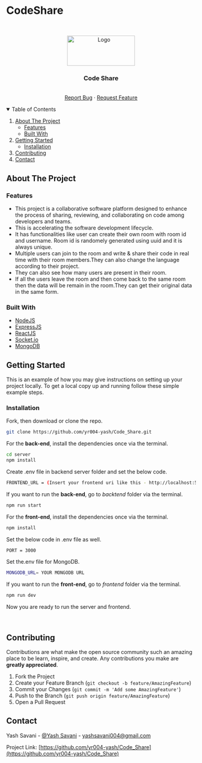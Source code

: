# CodeShare

<!-- PROJECT LOGO -->
<br />
<p align="center">
  <a href="https://github.com/othneildrew/Best-README-Template">
    <img src="https://codeshare.co.uk/img/codeshare.png" alt="Logo" width="180" height="80">
  </a>

  <h3 align="center">Code Share</h3>

  <p align="center">
    <br />
    <a href="https://github.com/yr004-yash/Code_Share/issues">Report Bug</a>
    ·
    <a href="https://github.com/yr004-yash/Code_Share/issues">Request Feature</a>
  </p>
</p>



<!-- TABLE OF CONTENTS -->
<details open="open">
  <summary>Table of Contents</summary>
  <ol>
    <li>
      <a href="#about-the-project">About The Project</a>
      <ul>
        <li><a href="#features">Features</a></li>
        <li><a href="#built-with">Built With</a></li>
      </ul>
    </li>
    <li>
      <a href="#getting-started">Getting Started</a>
      <ul>
        <li><a href="#installation">Installation</a></li>
      </ul>
    </li>
    <li><a href="#contributing">Contributing</a></li>
    <li><a href="#contact">Contact</a></li>
  </ol>
</details>



<!-- ABOUT THE PROJECT -->
## About The Project

### Features

- This project is a collaborative software platform designed to enhance the process of sharing, reviewing, and collaborating on code among developers and teams.  <br />
- This is accelerating the software development lifecycle.<br/>
- It has functionalities like user can create their own room with room id and username. Room id is randomely generated using uuid and it is always unique.<br/>
- Multiple users can join to the room and write & share their code in real time with their room members.They can also change the language according to their project.<br/>
- They can also see how many users are present in their room.<br />
- If all the users leave the room and then come back to the same room then the data will be remain in the room.They can get their original data in the same form.<br/> 

### Built With

* [NodeJS](https://nodejs.org/en/)
* [ExpressJS](https://expressjs.com/)
* [ReactJS](https://reactjs.org/)
* [Socket.io](https://socket.io/)
* [MongoDB](https://www.mongodb.com/)

<!-- GETTING STARTED -->
## Getting Started

This is an example of how you may give instructions on setting up your project locally.
To get a local copy up and running follow these simple example steps.

### Installation


Fork, then download or clone the repo.
```bash
git clone https://github.com/yr004-yash/Code_Share.git
```

For the **back-end**, install the dependencies once via the terminal.
```bash
cd server
npm install
```

Create .env file in backend server folder and set the below code.
```bash
FRONTEND_URL = (Insert your frontend uri like this - http://localhost:5173/ for this project)
```

If you want to run the **back-end**, go to *backtend* folder via the terminal.
```bash
npm run start
```

For the **front-end**, install the dependencies once via the terminal.
```bash
npm install
```

Set the below code in .env file as well.
```bash
PORT = 3000

```
Set the.env file for MongoDB.
```bash
MONGODB_URL= YOUR MONGODB URL
```

If you want to run the **front-end**, go to *frontend* folder via the terminal.
```bash
npm run dev
```

Now you are ready to run the server and frontend.

<br />

<!-- CONTRIBUTING -->
## Contributing

Contributions are what make the open source community such an amazing place to be learn, inspire, and create. Any contributions you make are **greatly appreciated**.

1. Fork the Project
2. Create your Feature Branch (`git checkout -b feature/AmazingFeature`)
3. Commit your Changes (`git commit -m 'Add some AmazingFeature'`)
4. Push to the Branch (`git push origin feature/AmazingFeature`)
5. Open a Pull Request


<!-- CONTACT -->
## Contact

Yash Savani - [@Yash Savani](https://www.linkedin.com/in/yash-savani-43b80b229/) - yashsavani004@gmail.com

Project Link: [https://github.com/yr004-yash/Code_Share](https://github.com/yr004-yash/Code_Share)




<!-- MARKDOWN LINKS & IMAGES -->
<!-- https://www.markdownguide.org/basic-syntax/#reference-style-links -->
[product-screenshot]: images/screenshot.PNG
